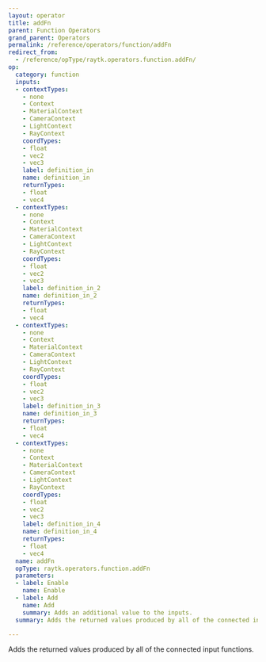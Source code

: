 ```yaml
---
layout: operator
title: addFn
parent: Function Operators
grand_parent: Operators
permalink: /reference/operators/function/addFn
redirect_from:
  - /reference/opType/raytk.operators.function.addFn/
op:
  category: function
  inputs:
  - contextTypes:
    - none
    - Context
    - MaterialContext
    - CameraContext
    - LightContext
    - RayContext
    coordTypes:
    - float
    - vec2
    - vec3
    label: definition_in
    name: definition_in
    returnTypes:
    - float
    - vec4
  - contextTypes:
    - none
    - Context
    - MaterialContext
    - CameraContext
    - LightContext
    - RayContext
    coordTypes:
    - float
    - vec2
    - vec3
    label: definition_in_2
    name: definition_in_2
    returnTypes:
    - float
    - vec4
  - contextTypes:
    - none
    - Context
    - MaterialContext
    - CameraContext
    - LightContext
    - RayContext
    coordTypes:
    - float
    - vec2
    - vec3
    label: definition_in_3
    name: definition_in_3
    returnTypes:
    - float
    - vec4
  - contextTypes:
    - none
    - Context
    - MaterialContext
    - CameraContext
    - LightContext
    - RayContext
    coordTypes:
    - float
    - vec2
    - vec3
    label: definition_in_4
    name: definition_in_4
    returnTypes:
    - float
    - vec4
  name: addFn
  opType: raytk.operators.function.addFn
  parameters:
  - label: Enable
    name: Enable
  - label: Add
    name: Add
    summary: Adds an additional value to the inputs.
  summary: Adds the returned values produced by all of the connected input functions.

---
```



Adds the returned values produced by all of the connected input functions.